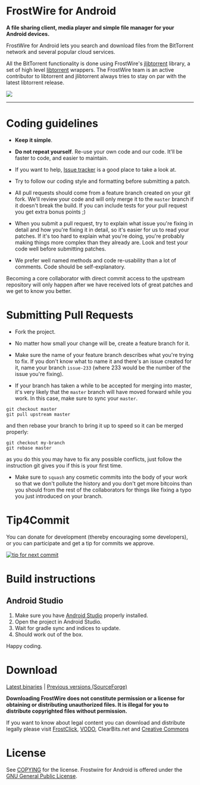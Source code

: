 # FrostWire for Android

**A file sharing client, media player and simple file manager for your Android devices.**

FrostWire for Android lets you search and download files from the BitTorrent network and several popular cloud services.

All the BitTorrent functionality is done using FrostWire's [jlibtorrent](https://github.com/frostwire/frostwire-jlibtorrent) library, a set of high level [libtorrent](https://github.com/arvidn/libtorrent) wrappers.
The FrostWire team is an active contributor to libtorrent and jlibtorrent always tries to stay on par with the latest libtorrent release.

![](https://i.imgur.com/U20h8cL.png)
- - -
# Coding guidelines

- **Keep it simple**.

- **Do not repeat yourself**. Re-use your own code and our code. It'll be faster to code, and easier to maintain.

- If you want to help, [Issue tracker](https://github.com/frostwire/frostwire-android/issues) is a good place to take a look at.

- Try to follow our coding style and formatting before submitting a patch.
 
- All pull requests should come from a feature branch created on your git fork. We'll review your code and will only merge it to the `master` branch if it doesn't break the build. If you can include tests for your pull request you get extra bonus points ;)

- When you submit a pull request, try to explain what issue you're fixing in detail and how you're fixing it in detail, so it's easier for us to read your patches.
  If it's too hard to explain what you're doing, you're probably making things more complex than they already are.
  Look and test your code well before submitting patches.

- We prefer well named methods and code re-usability than a lot of comments. Code should be self-explanatory.

Becoming a core collaborator with direct commit access to the upstream repository will only happen after we have received lots of great patches and we get to know you better.


# Submitting Pull Requests

- Fork the project.

- No matter how small your change will be, create a feature branch for it.

- Make sure the name of your feature branch describes what you're trying to fix. If you don't know what to name it and there's an issue created for it, name your branch `issue-233` (where 233 would be the number of the issue you're fixing).

- If your branch has taken a while to be accepted for merging into master, it's very likely that the `master` branch will have moved forward while you work. In this case, make sure to sync your `master`.
 
```
git checkout master
git pull upstream master
```
   and then rebase your branch to bring it up to speed so it can be merged properly:
```
git checkout my-branch
git rebase master
```
   as you do this you may have to fix any possible conflicts, just follow the instruction git gives you if this is your first time.

- Make sure to `squash` any cosmetic commits into the body of your work so that we don't pollute the history and you don't get more bitcoins than you should from the rest of the collaborators for things like fixing a typo you just introduced on your branch.


# Tip4Commit

You can donate for development (thereby encouraging some developers), or you can participate and get a tip for commits we approve.

[![tip for next commit](https://tip4commit.com/projects/200.svg)](https://tip4commit.com/github/frostwire/frostwire-android)

# Build instructions

## Android Studio

1. Make sure you have [Android Studio](https://developer.android.com/studio/) properly installed.
2. Open the project in Android Studio.
3. Wait for gradle sync and indices to update.
4. Should work out of the box.

Happy coding.

# Download

[Latest binaries](https://www.frostwire.com/android) | [Previous versions (SourceForge)](https://github.com/frostwire/frostwire/releases)

**Downloading FrostWire does not constitute permission or a license for obtaining or distributing unauthorized files. It is illegal for you to distribute copyrighted files without permission.**

If you want to know about legal content you can download and distribute legally please visit [FrostClick](http://frostclick.com), [VODO](http://vodo.net), ClearBits.net and [Creative Commons](http://creativecommons.org)

# License

See [COPYING](COPYING) for the license. Frostwire for Android is offered under the [GNU General Public License](http://www.gnu.org/copyleft/gpl.html).
